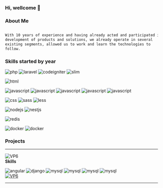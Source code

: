 ### Hi, wellcome 👋


### About Me

```html

With 10 years of experience and having already acted and participated in
development of products and solutions, we already operate in several
existing segments, allowed us to work and learn the technologies to
follow.

```

### Skills started by year

![php](https://img.shields.io/badge/PHP-2009-3598db?style=flat-square&logo=php)
![laravel](https://img.shields.io/badge/Laravel-2014-blue?style=flat-square&logo=laravel)
![codeigniter](https://img.shields.io/badge/Codeigniter-2011-blue?style=flat-square&logo=codeigniter)
![slim](https://img.shields.io/badge/Slim-2017-blue?style=flat-square&logo=slim)

![html](https://img.shields.io/badge/HTML-2007-3598db?style=flat-square&logo=html5)

![javascript](https://img.shields.io/badge/Javascript-2010-3598db?style=flat-square&logo=javascript)
![javascript](https://img.shields.io/badge/Angular-2015-4db4f9?style=flat-square&logo=angular)
![javascript](https://img.shields.io/badge/JQuery-2012-4db4f9?style=flat-square&logo=jquery)
![javascript](https://img.shields.io/badge/React-2018-4db4f9?style=flat-square&logo=react)
![javascript](https://img.shields.io/badge/React--Native-2018-4db4f9?style=flat-square&logo=react)

![css](https://img.shields.io/badge/CSS-2007-3598db?style=flat-square&logo=css)
![sass](https://img.shields.io/badge/SaSS-2017-c350f4?style=flat-square&logo=sass)
![less](https://img.shields.io/badge/LeSS-2018-c350f4?style=flat-square&logo=less)

![nodejs](https://img.shields.io/badge/NodeJS-2018-3598db?style=flat-square&logo=nodejs)
![nestjs](https://img.shields.io/badge/NestJS-2019-DA234C?style=flat-square&logo=nestjs)

![redis](https://img.shields.io/badge/redis-2016-d82c20?style=flat-square&logo=redis)

![docker](https://img.shields.io/badge/docker-2017-3598db?style=flat-square&logo=docker)
![docker](https://img.shields.io/badge/docker--swarm-2018-3598db?style=flat-square&logo=docker)


### Projects


---
![VP6](https://img.shields.io/badge/ViaSul-★★★★★-1cc419)<br/>
<strong>Skills</strong><br/>

![angular](https://img.shields.io/badge/Angular-v9-red)
![django](https://img.shields.io/badge/Django-v2-blue)
![mysql](https://img.shields.io/badge/MySql-v5-blue)
![mysql](https://img.shields.io/badge/Redis-v5-blue)
![mysql](https://img.shields.io/badge/Kafka-v1-blue)
![mysql](https://img.shields.io/badge/Docker-v1.19-green)
<br/>
<a href="https://viasul.vp6.com.br">![VP6](https://img.shields.io/badge/Link-Project-1cc419) </a>

---



